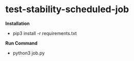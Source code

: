 # test-stability-scheduled-job

**Installation**
- pip3 install -r requirements.txt

**Run Command**
- python3 job.py